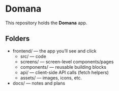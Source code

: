 ﻿# Domana

This repository holds the **Domana** app.

## Folders
- frontend/ — the app you’ll see and click
  - src/ — code
  - screens/ — screen-level components/pages
  - components/ — reusable building blocks
  - api/ — client-side API calls (fetch helpers)
  - assets/ — images, icons, etc.
- docs/ — notes and plans
